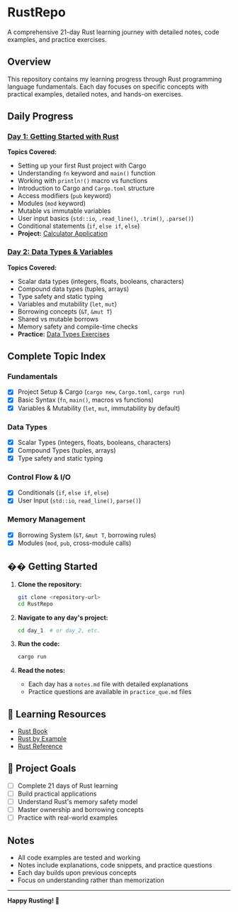 # RustRepo

A comprehensive 21-day Rust learning journey with detailed notes, code examples, and practice exercises.

## Overview

This repository contains my learning progress through Rust programming language fundamentals. Each day focuses on specific concepts with practical examples, detailed notes, and hands-on exercises.

## Daily Progress

### [Day 1: Getting Started with Rust](./day_1/notes.md)
**Topics Covered:**
- Setting up your first Rust project with Cargo
- Understanding `fn` keyword and `main()` function
- Working with `println!()` macro vs functions
- Introduction to Cargo and `Cargo.toml` structure
- Access modifiers (`pub` keyword)
- Modules (`mod` keyword)
- Mutable vs immutable variables
- User input basics (`std::io`, `.read_line()`, `.trim()`, `.parse()`)
- Conditional statements (`if`, `else if`, `else`)
- **Project:** [Calculator Application](./day_1/src/)

### [Day 2: Data Types & Variables](./day_2/notes.md)
**Topics Covered:**
- Scalar data types (integers, floats, booleans, characters)
- Compound data types (tuples, arrays)
- Type safety and static typing
- Variables and mutability (`let`, `mut`)
- Borrowing concepts (`&T`, `&mut T`)
- Shared vs mutable borrows
- Memory safety and compile-time checks
- **Practice:** [Data Types Exercises](./day_2/practice_que.md)

## Complete Topic Index

### Fundamentals
- [x] Project Setup & Cargo (`cargo new`, `Cargo.toml`, `cargo run`)
- [x] Basic Syntax (`fn`, `main()`, macros vs functions)
- [x] Variables & Mutability (`let`, `mut`, immutability by default)

### Data Types
- [x] Scalar Types (integers, floats, booleans, characters)
- [x] Compound Types (tuples, arrays)
- [x] Type safety and static typing

### Control Flow & I/O
- [x] Conditionals (`if`, `else if`, `else`)
- [x] User Input (`std::io`, `read_line()`, `parse()`)

### Memory Management
- [x] Borrowing System (`&T`, `&mut T`, borrowing rules)
- [x] Modules (`mod`, `pub`, cross-module calls)

## �� Getting Started

1. **Clone the repository:**
   ```bash
   git clone <repository-url>
   cd RustRepo
   ```

2. **Navigate to any day's project:**
   ```bash
   cd day_1  # or day_2, etc.
   ```

3. **Run the code:**
   ```bash
   cargo run
   ```

4. **Read the notes:**
   - Each day has a `notes.md` file with detailed explanations
   - Practice questions are available in `practice_que.md` files

## 📖 Learning Resources

- [Rust Book](https://doc.rust-lang.org/book/)
- [Rust by Example](https://doc.rust-lang.org/rust-by-example/)
- [Rust Reference](https://doc.rust-lang.org/reference/)

## 🎯 Project Goals

- [ ] Complete 21 days of Rust learning
- [ ] Build practical applications
- [ ] Understand Rust's memory safety model
- [ ] Master ownership and borrowing concepts
- [ ] Practice with real-world examples

## Notes

- All code examples are tested and working
- Notes include explanations, code snippets, and practice questions
- Each day builds upon previous concepts
- Focus on understanding rather than memorization

---

**Happy Rusting! 🦀**
